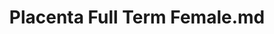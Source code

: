 ---
title: Placenta Full Term Female.md
release_version: v1.2
model_type: ref-organs
description: '[This reference organ](https://hubmapconsortium.github.io/ccf/pages/ccf-3d-reference-library.html) The placenta was sculpted partly from MRI data from the Department of Obstetrics, Gynecology, and Reproductive Sciences, Division of Maternal-Fetal Medicine at UC San Diego Health. The atlas Human Microscopic Anatomy (R.V. Krstić, 1994) and  [(Mannelli et al. 2015)](https://doi.org/10.1177/1559325815611902) were consulted.'
creators:
  - 0000-0002-3333-5646
project_leads:
  - 0000-0002-3321-6137
reviewers:
  - 0000-0002-9544-547X
  - 0000-0001-5963-2246
  - 0000-0002-2095-7534
  - 0000-0002-2566-1978
creation_date: 2022-05-06T00:00:00
license: CC BY 4.0
publisher:  HuBMAP 
funder:  National Institutes of Health 
award_number:  OT2OD026671 
hubmap_id:  HBM796.CQJZ.982 
datatable: 
doi: https://doi.org/10.48539/HBM796.CQJZ.982
---
